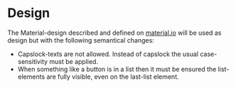 # Design

The Material-design described and defined on [material.io](https://material.io) will be used as design but with the following semantical changes:

- Capslock-texts are not allowed. Instead of capslock the usual case-sensitivity must be applied.
- When something like a button is in a list then it must be ensured the list-elements are fully visible, even on the last-list element.
